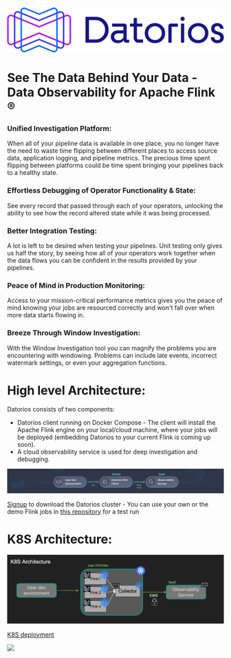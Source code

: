 [![](https://github.com/metrolinkai/Datorios/blob/main/resources/Horizontal%20Positive.png)](https://datorios.con "See The Data Behind Your Data - Data Observability for Apache Flink")



# See The Data Behind Your Data - Data Observability for Apache Flink ® 

### **Unified Investigation Platform:**
When all of your pipeline data is available in one place, you no longer have the need to waste time flipping between different places to access source data, application logging, and pipeline metrics. The precious time spent flipping between platforms could be time spent bringing your pipelines back to a healthy state.

### **Effortless Debugging of Operator Functionality & State:**
See every record that passed through each of your operators, unlocking the ability to see how the record altered state while it was being processed.

### **Better Integration Testing:**
A lot is left to be desired when testing your pipelines. Unit testing only gives us half the story, by seeing how all of your operators work together when the data flows you can be confident in the results provided by your pipelines.

### **Peace of Mind in Production Monitoring:**
Access to your mission-critical performance metrics gives you the peace of mind knowing your jobs are resourced correctly and won't fall over when more data starts flowing in.

### **Breeze Through Window Investigation:**
With the Window Investigation tool you can magnify the problems you are encountering with windowing. Problems can include late events, incorrect watermark settings, or even your aggregation functions.

# **High level Architecture:** 
Datorios consists of two components:


- Datorios client running on Docker Compose - The client will install the Apache Flink engine on your local/cloud machine, where your jobs will be deployed (embedding Datorios to your current Flink is coming up soon).
- A cloud observability service is used for deep investigation and debugging.

![](https://github.com/metrolinkai/Datorios/blob/main/resources/image-20240425-111715.png)

[Signup](https://app.datorios.com/signup) to download the Datorios cluster - You can use your own or the demo Flink jobs in [this repository](https://github.com/metrolinkai/Datorios/tree/main/flink-examples) for a test run

# **K8S Architecture:** 

![](https://github.com/metrolinkai/Datorios/blob/main/resources/K8S%20architecture.png)

[K8S deployment](https://github.com/metrolinkai/Datorios/tree/main/flink-examples)

[![](https://github.com/metrolinkai/Datorios/blob/main/resources/Copy%20of%20squirrel%20xray%20(1).png)](https://datorios.con "Making your Flink transparent")
